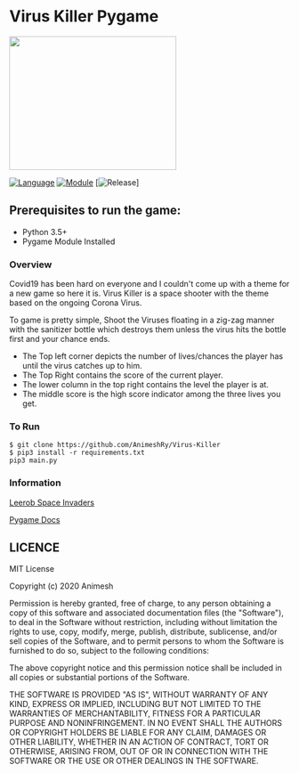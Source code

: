 # Virus Killer Pygame
<img src ="https://user-images.githubusercontent.com/54435702/79914497-06347d80-8443-11ea-8283-2457f9ad82d4.PNG" width ="300" height="240" />

[![Language](https://img.shields.io/badge/language-python-blue.svg?style=flat)](https://www.python.org)
[![Module](https://img.shields.io/badge/module-pygame-brightgreen.svg?style=flat)](http://www.pygame.org/news.html)
[![Release](https://img.shields.io/badge/release-v1.0-orange.svg?style=flat)]

 ## Prerequisites to run the game:
 
 + Python 3.5+
 + Pygame Module Installed 

### Overview 
Covid19 has been hard on everyone and I couldn't come up with a theme for a new game so here it is. Virus Killer is a space shooter with the theme based on the ongoing Corona Virus.

To game is pretty simple, Shoot the Viruses floating in a zig-zag manner with the sanitizer bottle which destroys them unless the virus hits the bottle first and your chance ends.

- The Top left corner depicts the number of lives/chances the player has until the virus catches up to him.
- The Top Right contains the score of the current player.
- The lower column in the top right contains the level the player is at.
- The middle score is the high score indicator among the three lives you get.


### To Run
```
$ git clone https://github.com/AnimeshRy/Virus-Killer
$ pip3 install -r requirements.txt
pip3 main.py
```

### Information
[Leerob Space Invaders](https://leerob.io/blog/space-invaders-with-python)

[Pygame Docs ](https://www.pygame.org/docs/ref/pygame.html#pygame.init)

## LICENCE

MIT License

Copyright (c) 2020 Animesh 

Permission is hereby granted, free of charge, to any person obtaining a copy
of this software and associated documentation files (the "Software"), to deal
in the Software without restriction, including without limitation the rights
to use, copy, modify, merge, publish, distribute, sublicense, and/or sell
copies of the Software, and to permit persons to whom the Software is
furnished to do so, subject to the following conditions:

The above copyright notice and this permission notice shall be included in all
copies or substantial portions of the Software.

THE SOFTWARE IS PROVIDED "AS IS", WITHOUT WARRANTY OF ANY KIND, EXPRESS OR
IMPLIED, INCLUDING BUT NOT LIMITED TO THE WARRANTIES OF MERCHANTABILITY,
FITNESS FOR A PARTICULAR PURPOSE AND NONINFRINGEMENT. IN NO EVENT SHALL THE
AUTHORS OR COPYRIGHT HOLDERS BE LIABLE FOR ANY CLAIM, DAMAGES OR OTHER
LIABILITY, WHETHER IN AN ACTION OF CONTRACT, TORT OR OTHERWISE, ARISING FROM,
OUT OF OR IN CONNECTION WITH THE SOFTWARE OR THE USE OR OTHER DEALINGS IN THE
SOFTWARE.


